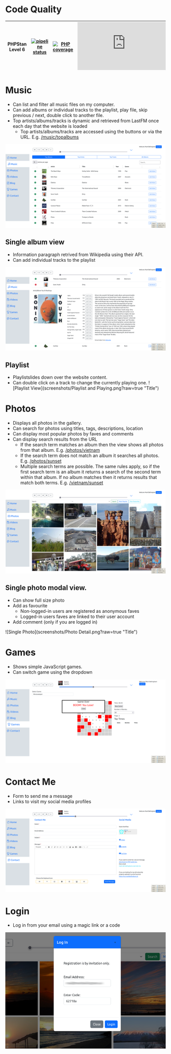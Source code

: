 # Code Quality

| PHPStan Level 6 | [![pipeline status](https://gitlab.com/markbellingham/myespacio/badges/master/pipeline.svg)](https://gitlab.com/markbellingham/myespacio/-/commits/master) | [![PHP coverage](https://gitlab.com/markbellingham/myespacio/badges/master/coverage.svg)](https://gitlab.com/markbellingham/myespacio/-/commits/master) | [![TypeScript coverage](https://gitlab.com/markbellingham/myespacio/-/jobs/artifacts/master/raw/public/badges/typescript-coverage.json?job=generate_typescript_badge)](https://gitlab.com/markbellingham/myespacio/-/commits/master) |
|-----------------| ---------------------------------------------------------------------------------------------------------------------------------------------------------- | ---------------------------------------------------------------------------------------------------------------------------------------------------------- | -------------------------------------------------------------------------------------------------------------------------------------------------------------------- |

# Music
* Can list and filter all music files on my computer. 
* Can add albums or individual tracks to the playlist, play file, skip previous / next, double click to another file. 
* Top artists/albums/tracks is dynamic and retrieved from LastFM once each day that the website is loaded
  * Top artists/albums/tracks are accessed using the buttons or via the URL. E.g. [/music/topalbums](url)

![Music Browser](screenshots/Music.png?raw=true "Title")
## Single album view
 * Information paragraph retrived from Wikipedia using their API. 
 * Can add individual tracks to the playlist

![Album View](screenshots/Album.png?raw=true "Title")
## Playlist 
* Playlistslides down over the website content. 
* Can double click on a track to change the currently playing one.
![Playlist View](screenshots/Playlist and Playing.png?raw=true "Title")

# Photos
* Displays all photos in the gallery. 
* Can search for photos using titles, tags, descriptions, location
* Can display most popular photos by faves and comments
* Can display search results from the URL 
  * If the search term matches an album then the view shows all photos from that album. E.g. [/photos/vietnam](url)
  * If the search term does not match an album it searches all photos. E.g. [/photos/sunset](url)
  * Multiple search terms are possible. The same rules apply, so if the first search term is an album it returns a search of the second term within that album. If no album matches then it returns results that match both terms. E.g. [/vietnam/sunset](url)

![Photo Gallery](screenshots/Photos.png?raw=true "Title")
## Single photo modal view. 
* Can show full size photo
* Add as favourite
  * Non-logged-in users are registered as anonymous faves
  * Logged-in users faves are linked to their user account
* Add comment (only if you are logged in)

![Single Photo](screenshots/Photo Detail.png?raw=true "Title")

# Games
* Shows simple JavaScript games. 
* Can switch game using the dropdown

![Games Page](screenshots/Games.png?raw=true "Title")

# Contact Me
* Form to send me a message
* Links to visit my social media profiles

![Contact Page](screenshots/Contact.png?raw=true "Title")

# Login
* Log in from your email using a magic link or a code

![Login Modal](screenshots/Login.png?raw=true "Title")
